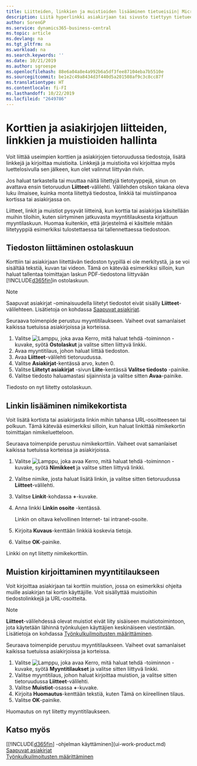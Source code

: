```yaml
---
title: Liitteiden, linkkien ja muistioiden lisääminen tietueisiin| Microsoft Docs
description: Liitä hyperlinkki asiakirjaan tai sivusto tiettyyn tietueeseen, kuten asiakkaaseen tai asiakirjaan.
author: SorenGP
ms.service: dynamics365-business-central
ms.topic: article
ms.devlang: na
ms.tgt_pltfrm: na
ms.workload: na
ms.search.keywords: ''
ms.date: 10/21/2019
ms.author: sgroespe
ms.openlocfilehash: 88e6a04a8e4a992b6a5df3fee87104eba7b5510e
ms.sourcegitcommit: be1e2c49a8434d3f440d5a201508af9c3c8cc87f
ms.translationtype: HT
ms.contentlocale: fi-FI
ms.lasthandoff: 10/22/2019
ms.locfileid: "2649786"
---
```

# <a name="manage-attachments-links-and-notes-on-cards-and-documents"></a>Korttien ja asiakirjojen liitteiden, linkkien ja muistioiden hallinta

Voit liittää useimpien korttien ja asiakirjojen tietoruudussa tiedostoja, lisätä linkkejä ja kirjoittaa muistioita. Linkkejä ja muistioita voi kirjoittaa myös luettelosivulla sen jälkeen, kun olet valinnut liittyvän rivin.

Jos haluat tarkastella tai muuttaa näitä liitettyjä tietotyyppejä, sinun on avattava ensin tietoruudun **Liitteet**-välilehti. Välilehden otsikon takana oleva luku ilmaisee, kuinka monta liitettyä tiedostoa, linkkiä tai muistiinpanoa kortissa tai asiakirjassa on.

Liitteet, linkit ja muistiot pysyvät liitteinä, kun korttia tai asiakirjaa käsitellään muihin tiloihin, kuten siirtyminen jatkuvasta myyntitilauksesta kirjattuun myyntilaskuun. Huomaa kuitenkin, että järjestelmä ei käsittele mitään liitetyyppiä esimerkiksi tulostettaessa tai tallennettaessa tiedostoon.

## <a name="to-attach-a-file-to-a-purchase-invoice"></a>Tiedoston liittäminen ostolaskuun
Korttiin tai asiakirjaan liitettävän tiedoston tyypillä ei ole merkitystä, ja se voi sisältää tekstiä, kuvan tai videon. Tämä on kätevää esimerkiksi silloin, kun haluat tallentaa toimittajan laskun PDF-tiedostona liittyvään [!INCLUDE[d365fin](includes/d365fin_md.md)]in ostolaskuun.

> [!NOTE]
> Saapuvat asiakirjat -ominaisuudella liitetyt tiedostot eivät sisälly **Liitteet**-välilehteen. Lisätietoja on kohdassa [Saapuvat asiakirjat](across-income-documents.md).

Seuraava toimenpide perustuu myyntitilaukseen. Vaiheet ovat samanlaiset kaikissa tuetuissa asiakirjoissa ja korteissa.

1. Valitse ![Lamppu, joka avaa Kerro, mitä haluat tehdä -toiminnon](media/ui-search/search_small.png "Kerro, mitä haluat tehdä") -kuvake, syötä **Ostolaskut** ja valitse sitten liittyvä linkki.
2. Avaa myyntitilaus, johon haluat liittää tiedoston.
3. Avaa **Liitteet**-välilehti tietoruudussa.
4. Valitse **Asiakirjat**-kentässä arvo, kuten 0.
5. Valitse **Liitetyt asiakirjat** -sivun **Liite**-kentässä **Valitse tiedosto** -painike.
5. Valitse tiedosto haluamastasi sijainnista ja valitse sitten **Avaa**-painike.

Tiedosto on nyt liitetty ostolaskuun.

## <a name="to-add-a-link-from-an-item-card"></a>Linkin lisääminen nimikekortista
Voit lisätä kortista tai asiakirjasta linkin mihin tahansa URL-osoitteeseen tai polkuun. Tämä kätevää esimerkiksi silloin, kun haluat linkittää nimikekortin toimittajan nimikeluetteloon.

Seuraava toimenpide perustuu nimikekorttiin. Vaiheet ovat samanlaiset kaikissa tuetuissa korteissa ja asiakirjoissa.

1. Valitse ![Lamppu, joka avaa Kerro, mitä haluat tehdä -toiminnon](media/ui-search/search_small.png "Kerro, mitä haluat tehdä") -kuvake, syötä **Nimikkeet** ja valitse sitten liittyvä linkki.
2. Valitse nimike, josta haluat lisätä linkin, ja valitse sitten tietoruudussa **Liitteet**-välilehti.
3. Valitse **Linkit**-kohdassa **+**-kuvake.
4. Anna linkki **Linkin osoite** -kentässä.

    Linkin on oltava kelvollinen Internet- tai intranet-osoite.

5. Kirjoita **Kuvaus**-kenttään linkkiä koskevia tietoja.  
6. Valitse **OK**-painike.

Linkki on nyt liitetty nimikekorttiin.  

## <a name="to-write-a-note-on-a-sales-order"></a>Muistion kirjoittaminen myyntitilaukseen
Voit kirjoittaa asiakirjaan tai korttiin muistion, jossa on esimerkiksi ohjeita muille asiakirjan tai kortin käyttäjille. Voit sisällyttää muistioihin tiedostolinkkejä ja URL-osoitteita.

> [!NOTE]
> **Liitteet**-välilehdessä olevat muistiot eivät liity sisäiseen muistiotoimintoon, jota käytetään lähinnä työnkulujen käyttäjien keskinäiseen viestintään. Lisätietoja on kohdassa [Työnkulkuilmoitusten määrittäminen](across-setting-up-workflow-notifications.md).

Seuraava toimenpide perustuu myyntitilaukseen. Vaiheet ovat samanlaiset kaikissa tuetuissa asiakirjoissa ja korteissa.

1. Valitse ![Lamppu, joka avaa Kerro, mitä haluat tehdä -toiminnon](media/ui-search/search_small.png "Kerro, mitä haluat tehdä") -kuvake, syötä **Myyntitilaukset** ja valitse sitten liittyvä linkki.
2. Valitse myyntitilaus, johon haluat kirjoittaa muistion, ja valitse sitten tietoruudussa **Liitteet**-välilehti.
3. Valitse **Muistiot**-osassa **+**-kuvake.
4. Kirjoita **Huomautus**-kenttään tekstiä, kuten Tämä on kiireellinen tilaus.
5. Valitse **OK**-painike.

Huomautus on nyt liitetty myyntitilaukseen.

## <a name="see-also"></a>Katso myös  
[[!INCLUDE[d365fin](includes/d365fin_md.md)] -ohjelman käyttäminen](ui-work-product.md)  
[Saapuvat asiakirjat](across-income-documents.md)  
[Työnkulkuilmoitusten määrittäminen](across-setting-up-workflow-notifications.md)  
